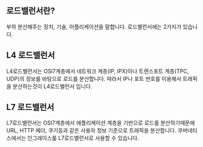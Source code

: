 ## 로드밸런서란?

부하 분산해주는 장치, 기술, 어플리케이션을 말합니다.
로드밸런서에는 2가지가 있습니다.

## L4 로드밸런서

L4로드밸런서는 OSI7계층에서 네트워크 계층(IP, IPX)이나 트랜스포트 계층(TPC, UDP)의 정보를 바탕으로 로드를 분산합니다. 
따라서 IP나 포트 번호를 이용해서 트래픽을 분산하는것이 L4로드밸런서 입니다. 

## L7 로드밸런서
L7로드밸런서는 OSI7계층에서 애플리케이션 계층을 기반으로 로드를 분산하기때문에 URL, HTTP 헤더, 쿠기등과 같은 사용자 정보 기준으로 트래픽을 분산합니다.
쿠버네티스에서는 인그레이스를 L7로드밸런서로 사용할 수 있습니다.


